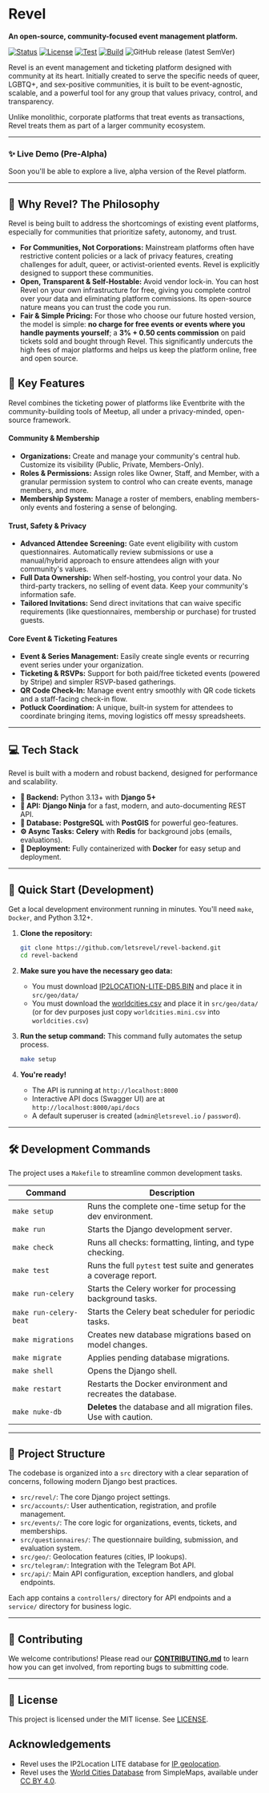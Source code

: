 # Revel

**An open-source, community-focused event management platform.**

[![Status](https://img.shields.io/badge/status-Beta-orange?style=for-the-badge)](https://github.com/letsrevel/revel)
[![License](https://img.shields.io/badge/license-MIT-blue?style=for-the-badge)](./LICENSE)
[![Test](https://github.com/letsrevel/revel-backend/actions/workflows/test.yaml/badge.svg)](https://github.com/letsrevel/revel-backend/actions/workflows/test.yaml)
[![Build](https://github.com/letsrevel/revel-backend/actions/workflows/build.yaml/badge.svg)](https://github.com/letsrevel/revel-backend/actions/workflows/tests.yaml)
![GitHub release (latest SemVer)](https://img.shields.io/github/v/release/letsrevel/revel?sort=semver)

Revel is an event management and ticketing platform designed with community at its heart. Initially created to serve the specific needs of queer, LGBTQ+, and sex-positive communities, it is built to be event-agnostic, scalable, and a powerful tool for any group that values privacy, control, and transparency.

Unlike monolithic, corporate platforms that treat events as transactions, Revel treats them as part of a larger community ecosystem.

---

### ✨ Live Demo (Pre-Alpha)

Soon you'll be able to explore a live, alpha version of the Revel platform.

---

## 🤔 Why Revel? The Philosophy

Revel is being built to address the shortcomings of existing event platforms, especially for communities that prioritize safety, autonomy, and trust.

*   **For Communities, Not Corporations:** Mainstream platforms often have restrictive content policies or a lack of privacy features, creating challenges for adult, queer, or activist-oriented events. Revel is explicitly designed to support these communities.
*   **Open, Transparent & Self-Hostable:** Avoid vendor lock-in. You can host Revel on your own infrastructure for free, giving you complete control over your data and eliminating platform commissions. Its open-source nature means you can trust the code you run.
*   **Fair & Simple Pricing:** For those who choose our future hosted version, the model is simple: **no charge for free events or events where you handle payments yourself**; a **3% + 0.50 cents commission** on paid tickets sold and bought through Revel. This significantly undercuts the high fees of major platforms and helps us keep the platform online, free and open source.

## 🚀 Key Features

Revel combines the ticketing power of platforms like Eventbrite with the community-building tools of Meetup, all under a privacy-minded, open-source framework.

#### Community & Membership
*   **Organizations:** Create and manage your community's central hub. Customize its visibility (Public, Private, Members-Only).
*   **Roles & Permissions:** Assign roles like Owner, Staff, and Member, with a granular permission system to control who can create events, manage members, and more.
*   **Membership System:** Manage a roster of members, enabling members-only events and fostering a sense of belonging.

#### Trust, Safety & Privacy
*   **Advanced Attendee Screening:** Gate event eligibility with custom questionnaires. Automatically review submissions or use a manual/hybrid approach to ensure attendees align with your community's values.
*   **Full Data Ownership:** When self-hosting, you control your data. No third-party trackers, no selling of event data. Keep your community's information safe.
*   **Tailored Invitations:** Send direct invitations that can waive specific requirements (like questionnaires, membership or purchase) for trusted guests.

#### Core Event & Ticketing Features
*   **Event & Series Management:** Easily create single events or recurring event series under your organization.
*   **Ticketing & RSVPs:** Support for both paid/free ticketed events (powered by Stripe) and simpler RSVP-based gatherings.
*   **QR Code Check-In:** Manage event entry smoothly with QR code tickets and a staff-facing check-in flow.
*   **Potluck Coordination:** A unique, built-in system for attendees to coordinate bringing items, moving logistics off messy spreadsheets.

---

## 💻 Tech Stack

Revel is built with a modern and robust backend, designed for performance and scalability.

*   **🐍 Backend:** Python 3.13+ with **Django 5+**
*   **🚀 API:** **Django Ninja** for a fast, modern, and auto-documenting REST API.
*   **🐘 Database:** **PostgreSQL** with **PostGIS** for powerful geo-features.
*   **⚙️ Async Tasks:** **Celery** with **Redis** for background jobs (emails, evaluations).
*   **🐳 Deployment:** Fully containerized with **Docker** for easy setup and deployment.

---

## 🏁 Quick Start (Development)

Get a local development environment running in minutes. You'll need `make`, `Docker`, and Python 3.12+.

1.  **Clone the repository:**
    ```bash
    git clone https://github.com/letsrevel/revel-backend.git
    cd revel-backend
    ```
    
2.  **Make sure you have the necessary geo data:**
    *   You must download [IP2LOCATION-LITE-DB5.BIN](https://lite.ip2location.com/database/db5-ip-country-region-city-latitude-longitude?lang=en_US) and place it in `src/geo/data/`
    *   You must download the [worldcities.csv](https://simplemaps.com/data/world-cities) and place it in `src/geo/data/` (or for dev purposes just copy `worldcities.mini.csv` into `worldcities.csv`)


3.  **Run the setup command:**
    This command fully automates the setup process.
    ```bash
    make setup
    ```

4.  **You're ready!**
    *   The API is running at `http://localhost:8000`
    *   Interactive API docs (Swagger UI) are at `http://localhost:8000/api/docs`
    *   A default superuser is created (`admin@letsrevel.io` / `password`).

---

## 🛠️ Development Commands

The project uses a `Makefile` to streamline common development tasks.

| Command              | Description                                                      |
| -------------------- | ---------------------------------------------------------------- |
| `make setup`         | Runs the complete one-time setup for the dev environment.        |
| `make run`           | Starts the Django development server.                            |
| `make check`         | Runs all checks: formatting, linting, and type checking.         |
| `make test`          | Runs the full `pytest` test suite and generates a coverage report. |
| `make run-celery`      | Starts the Celery worker for processing background tasks.        |
| `make run-celery-beat` | Starts the Celery beat scheduler for periodic tasks.             |
| `make migrations`    | Creates new database migrations based on model changes.          |
| `make migrate`       | Applies pending database migrations.                             |
| `make shell`         | Opens the Django shell.                                          |
| `make restart`       | Restarts the Docker environment and recreates the database.      |
| `make nuke-db`       | **Deletes** the database and all migration files. Use with caution. |

---

## 📂 Project Structure

The codebase is organized into a `src` directory with a clear separation of concerns, following modern Django best practices.

*   `src/revel/`: The core Django project settings.
*   `src/accounts/`: User authentication, registration, and profile management.
*   `src/events/`: The core logic for organizations, events, tickets, and memberships.
*   `src/questionnaires/`: The questionnaire building, submission, and evaluation system.
*   `src/geo/`: Geolocation features (cities, IP lookups).
*   `src/telegram/`: Integration with the Telegram Bot API.
*   `src/api/`: Main API configuration, exception handlers, and global endpoints.

Each app contains a `controllers/` directory for API endpoints and a `service/` directory for business logic.

---

## 🤝 Contributing

We welcome contributions! Please read our **[CONTRIBUTING.md](CONTRIBUTING.md)** to learn how you can get involved, from reporting bugs to submitting code.

---

## 📜 License

This project is licensed under the MIT license. See [LICENSE](LICENSE).

## Acknowledgements
- Revel uses the IP2Location LITE database for <a href="https://lite.ip2location.com">IP geolocation</a>.
- Revel uses the [World Cities Database](https://simplemaps.com/data/world-cities) from SimpleMaps, available under [CC BY 4.0](https://creativecommons.org/licenses/by/4.0/).